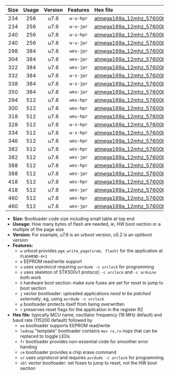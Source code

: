 |Size|Usage|Version|Features|Hex file|
|:-:|:-:|:-:|:-:|:--|
|234|256|u7.6|`w-u-hpr`|[atmega169a_12mhz_57600bps_ur.hex](https://raw.githubusercontent.com/stefanrueger/urboot/main//atmega169a_12mhz_57600bps_ur.hex)|
|234|256|u7.6|`w-u-jpr`|[atmega169a_12mhz_57600bps_ur_vbl.hex](https://raw.githubusercontent.com/stefanrueger/urboot/main//atmega169a_12mhz_57600bps_ur_vbl.hex)|
|240|256|u7.6|`w-u-hpr`|[atmega169a_12mhz_57600bps_lednop_ur.hex](https://raw.githubusercontent.com/stefanrueger/urboot/main//atmega169a_12mhz_57600bps_lednop_ur.hex)|
|240|256|u7.6|`w-u-jpr`|[atmega169a_12mhz_57600bps_lednop_ur_vbl.hex](https://raw.githubusercontent.com/stefanrueger/urboot/main//atmega169a_12mhz_57600bps_lednop_ur_vbl.hex)|
|298|384|u7.6|`weu-jpr`|[atmega169a_12mhz_57600bps_ee_ur_vbl.hex](https://raw.githubusercontent.com/stefanrueger/urboot/main//atmega169a_12mhz_57600bps_ee_ur_vbl.hex)|
|304|384|u7.6|`weu-jpr`|[atmega169a_12mhz_57600bps_ee_lednop_ur_vbl.hex](https://raw.githubusercontent.com/stefanrueger/urboot/main//atmega169a_12mhz_57600bps_ee_lednop_ur_vbl.hex)|
|322|384|u7.6|`weu-jpr`|[atmega169a_12mhz_57600bps_ee_lednop_fr_ur_vbl.hex](https://raw.githubusercontent.com/stefanrueger/urboot/main//atmega169a_12mhz_57600bps_ee_lednop_fr_ur_vbl.hex)|
|332|384|u7.6|`w-s-jpr`|[atmega169a_12mhz_57600bps_vbl.hex](https://raw.githubusercontent.com/stefanrueger/urboot/main//atmega169a_12mhz_57600bps_vbl.hex)|
|338|384|u7.6|`w-s-jpr`|[atmega169a_12mhz_57600bps_lednop_vbl.hex](https://raw.githubusercontent.com/stefanrueger/urboot/main//atmega169a_12mhz_57600bps_lednop_vbl.hex)|
|350|384|u7.6|`weu-jpr`|[atmega169a_12mhz_57600bps_ee_lednop_fr_ce_ur_vbl.hex](https://raw.githubusercontent.com/stefanrueger/urboot/main//atmega169a_12mhz_57600bps_ee_lednop_fr_ce_ur_vbl.hex)|
|294|512|u7.6|`weu-hpr`|[atmega169a_12mhz_57600bps_ee_ur.hex](https://raw.githubusercontent.com/stefanrueger/urboot/main//atmega169a_12mhz_57600bps_ee_ur.hex)|
|300|512|u7.6|`weu-hpr`|[atmega169a_12mhz_57600bps_ee_lednop_ur.hex](https://raw.githubusercontent.com/stefanrueger/urboot/main//atmega169a_12mhz_57600bps_ee_lednop_ur.hex)|
|318|512|u7.6|`weu-hpr`|[atmega169a_12mhz_57600bps_ee_lednop_fr_ur.hex](https://raw.githubusercontent.com/stefanrueger/urboot/main//atmega169a_12mhz_57600bps_ee_lednop_fr_ur.hex)|
|328|512|u7.6|`w-s-hpr`|[atmega169a_12mhz_57600bps.hex](https://raw.githubusercontent.com/stefanrueger/urboot/main//atmega169a_12mhz_57600bps.hex)|
|334|512|u7.6|`w-s-hpr`|[atmega169a_12mhz_57600bps_lednop.hex](https://raw.githubusercontent.com/stefanrueger/urboot/main//atmega169a_12mhz_57600bps_lednop.hex)|
|346|512|u7.6|`weu-hpr`|[atmega169a_12mhz_57600bps_ee_lednop_fr_ce_ur.hex](https://raw.githubusercontent.com/stefanrueger/urboot/main//atmega169a_12mhz_57600bps_ee_lednop_fr_ce_ur.hex)|
|382|512|u7.6|`wes-hpr`|[atmega169a_12mhz_57600bps_ee.hex](https://raw.githubusercontent.com/stefanrueger/urboot/main//atmega169a_12mhz_57600bps_ee.hex)|
|382|512|u7.6|`wes-jpr`|[atmega169a_12mhz_57600bps_ee_vbl.hex](https://raw.githubusercontent.com/stefanrueger/urboot/main//atmega169a_12mhz_57600bps_ee_vbl.hex)|
|388|512|u7.6|`wes-hpr`|[atmega169a_12mhz_57600bps_ee_lednop.hex](https://raw.githubusercontent.com/stefanrueger/urboot/main//atmega169a_12mhz_57600bps_ee_lednop.hex)|
|388|512|u7.6|`wes-jpr`|[atmega169a_12mhz_57600bps_ee_lednop_vbl.hex](https://raw.githubusercontent.com/stefanrueger/urboot/main//atmega169a_12mhz_57600bps_ee_lednop_vbl.hex)|
|418|512|u7.6|`wes-hpr`|[atmega169a_12mhz_57600bps_ee_lednop_fr.hex](https://raw.githubusercontent.com/stefanrueger/urboot/main//atmega169a_12mhz_57600bps_ee_lednop_fr.hex)|
|418|512|u7.6|`wes-jpr`|[atmega169a_12mhz_57600bps_ee_lednop_fr_vbl.hex](https://raw.githubusercontent.com/stefanrueger/urboot/main//atmega169a_12mhz_57600bps_ee_lednop_fr_vbl.hex)|
|460|512|u7.6|`wes-hpr`|[atmega169a_12mhz_57600bps_ee_lednop_fr_ce.hex](https://raw.githubusercontent.com/stefanrueger/urboot/main//atmega169a_12mhz_57600bps_ee_lednop_fr_ce.hex)|
|460|512|u7.6|`wes-jpr`|[atmega169a_12mhz_57600bps_ee_lednop_fr_ce_vbl.hex](https://raw.githubusercontent.com/stefanrueger/urboot/main//atmega169a_12mhz_57600bps_ee_lednop_fr_ce_vbl.hex)|

- **Size:** Bootloader code size including small table at top end
- **Useage:** How many bytes of flash are needed, ie, HW boot section or a multiple of the page size
- **Version:** For example, u7.6 is an urboot version, o5.2 is an optiboot version
- **Features:**
  + `w` urboot provides `pgm_write_page(sram, flash)` for the application at `FLASHEND-4+1`
  + `e` EEPROM read/write support
  + `u` uses urprotocol requiring `avrdude -c urclock` for programming
  + `s` uses skeleton of STK500v1 protocol; `-c urclock` and `-c arduino` both work
  + `h` hardware boot section: make sure fuses are set for reset to jump to boot section
  + `j` vector bootloader: uploaded applications *need to be patched externally*, eg, using `avrdude -c urclock`
  + `p` bootloader protects itself from being overwritten
  + `r` preserves reset flags for the application in the register R2
- **Hex file:** typically MCU name, oscillator frequency (16 MHz default) and baud rate (115200 default) followed by
  + `ee` bootloader supports EEPROM read/write
  + `lednop` "template" bootloader contains `mov rx,rx` nops that can be replaced to toggle LEDs
  + `fr` bootloader provides non-essential code for smoother error handing
  + `ce` bootloader provides a chip erase command
  + `ur` uses urprotocol and requires `avrdude -c urclock` for programming
  + `vbl` vector bootloader: set fuses to jump to reset, not the HW boot section

